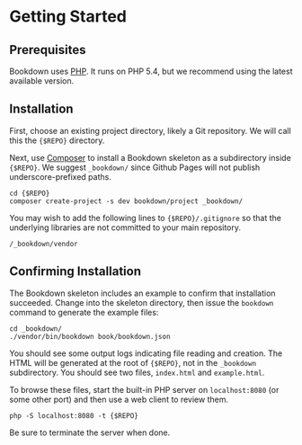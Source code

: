 # Getting Started

## Prerequisites

Bookdown uses [PHP](http://php.net). It runs on PHP 5.4, but we recommend using the latest available version.

## Installation

First, choose an existing project directory, likely a Git repository. We will call this the `{$REPO}` directory.

Next, use [Composer](http://getcomposer.org) to install a Bookdown skeleton as a subdirectory inside `{$REPO}`. We suggest `_bookdown/` since Github Pages will not publish underscore-prefixed paths.

    cd {$REPO}
    composer create-project -s dev bookdown/project _bookdown/

You may wish to add the following lines to `{$REPO}/.gitignore` so that the underlying libraries are not committed to your main repository.

    /_bookdown/vendor

## Confirming Installation

The Bookdown skeleton includes an example to confirm that installation succeeded.  Change into the skeleton directory, then issue the `bookdown` command to generate the example files:

    cd _bookdown/
    ./vendor/bin/bookdown book/bookdown.json

You should see some output logs indicating file reading and creation. The HTML will be generated at the root of `{$REPO}`, not in the `_bookdown` subdirectory.  You should see two files, `index.html` and `example.html`.

To browse these files, start the built-in PHP server on `localhost:8080` (or some other port) and then use a web client to review them.

    php -S localhost:8080 -t {$REPO}

Be sure to terminate the server when done.
